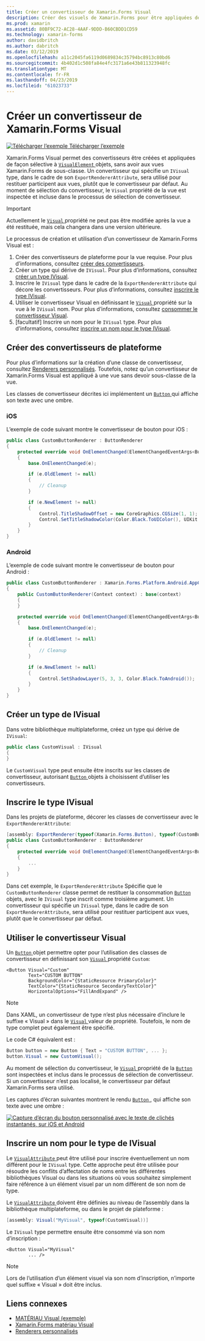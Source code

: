 ```yaml
---
title: Créer un convertisseur de Xamarin.Forms Visual
description: Créer des visuels de Xamarin.Forms pour être appliquées de façon sélective aux objets VisualElement, sans avoir aux vues Xamarin.Forms de sous-classe.
ms.prod: xamarin
ms.assetid: 80BF9C72-AC28-4AAF-9DDD-B60CBDD1CD59
ms.technology: xamarin-forms
author: davidbritch
ms.author: dabritch
ms.date: 03/12/2019
ms.openlocfilehash: a11c2045fa6119d0689834c35794bc8913c80bd6
ms.sourcegitcommit: 4b402d1c508fa84e4fc3171a6e43b811323948fc
ms.translationtype: MT
ms.contentlocale: fr-FR
ms.lasthandoff: 04/23/2019
ms.locfileid: "61023733"
---
```

# <a name="create-a-xamarinforms-visual-renderer"></a>Créer un convertisseur de Xamarin.Forms Visual

[![Télécharger l’exemple](~/media/shared/download.png) Télécharger l’exemple](https://developer.xamarin.com/samples/xamarin-forms/UserInterface/VisualDemos/)

Xamarin.Forms Visual permet des convertisseurs être créées et appliquées de façon sélective à [ `VisualElement` ](xref:Xamarin.Forms.VisualElement) objets, sans avoir aux vues Xamarin.Forms de sous-classe. Un convertisseur qui spécifie un `IVisual` type, dans le cadre de son `ExportRendererAttribute`, sera utilisé pour restituer participent aux vues, plutôt que le convertisseur par défaut. Au moment de sélection du convertisseur, le `Visual` propriété de la vue est inspectée et incluse dans le processus de sélection de convertisseur.

> [!IMPORTANT]
> Actuellement le [ `Visual` ](xref:Xamarin.Forms.VisualElement.Visual) propriété ne peut pas être modifiée après la vue a été restituée, mais cela changera dans une version ultérieure.

Le processus de création et utilisation d’un convertisseur de Xamarin.Forms Visual est :

1. Créer des convertisseurs de plateforme pour la vue requise. Pour plus d’informations, consultez [créer des convertisseurs](#create-platform-renderers).
1. Créer un type qui dérive de `IVisual`. Pour plus d’informations, consultez [créer un type IVisual](#create-an-ivisual-type).
1. Inscrire le `IVisual` type dans le cadre de la `ExportRendererAttribute` qui décore les convertisseurs. Pour plus d’informations, consultez [inscrire le type IVisual](#register-the-ivisual-type).
1. Utiliser le convertisseur Visual en définissant le [ `Visual` ](xref:Xamarin.Forms.VisualElement.Visual) propriété sur la vue à le `IVisual` nom. Pour plus d’informations, consultez [consommer le convertisseur Visual](#consume-the-visual-renderer).
1. [facultatif] Inscrire un nom pour le `IVisual` type. Pour plus d’informations, consultez [inscrire un nom pour le type IVisual](#register-a-name-for-the-ivisual-type).

## <a name="create-platform-renderers"></a>Créer des convertisseurs de plateforme

Pour plus d’informations sur la création d’une classe de convertisseur, consultez [Renderers personnalisés](~/xamarin-forms/app-fundamentals/custom-renderer/index.md). Toutefois, notez qu’un convertisseur de Xamarin.Forms Visual est appliqué à une vue sans devoir sous-classe de la vue.

Les classes de convertisseur décrites ici implémentent un [ `Button` ](xref:Xamarin.Forms.Button) qui affiche son texte avec une ombre.

### <a name="ios"></a>iOS

L’exemple de code suivant montre le convertisseur de bouton pour iOS :

```csharp
public class CustomButtonRenderer : ButtonRenderer
{
    protected override void OnElementChanged(ElementChangedEventArgs<Button> e)
    {
        base.OnElementChanged(e);

        if (e.OldElement != null)
        {
            // Cleanup
        }

        if (e.NewElement != null)
        {
            Control.TitleShadowOffset = new CoreGraphics.CGSize(1, 1);
            Control.SetTitleShadowColor(Color.Black.ToUIColor(), UIKit.UIControlState.Normal);
        }
    }
}
```

### <a name="android"></a>Android

L’exemple de code suivant montre le convertisseur de bouton pour Android :

```csharp
public class CustomButtonRenderer : Xamarin.Forms.Platform.Android.AppCompat.ButtonRenderer
{
    public CustomButtonRenderer(Context context) : base(context)
    {
    }

    protected override void OnElementChanged(ElementChangedEventArgs<Button> e)
    {
        base.OnElementChanged(e);

        if (e.OldElement != null)
        {
            // Cleanup
        }

        if (e.NewElement != null)
        {
            Control.SetShadowLayer(5, 3, 3, Color.Black.ToAndroid());
        }
    }
}
```

## <a name="create-an-ivisual-type"></a>Créer un type de IVisual

Dans votre bibliothèque multiplateforme, créez un type qui dérive de `IVisual`:

```csharp
public class CustomVisual : IVisual
{
}
```

Le `CustomVisual` type peut ensuite être inscrits sur les classes de convertisseur, autorisant [ `Button` ](xref:Xamarin.Forms.Button) objets à choisissent d’utiliser les convertisseurs.

## <a name="register-the-ivisual-type"></a>Inscrire le type IVisual

Dans les projets de plateforme, décorer les classes de convertisseur avec le `ExportRendererAttribute`:

```csharp
[assembly: ExportRenderer(typeof(Xamarin.Forms.Button), typeof(CustomButtonRenderer), new[] { typeof(CustomVisual) })]
public class CustomButtonRenderer : ButtonRenderer
{
    protected override void OnElementChanged(ElementChangedEventArgs<Button> e)
    {
        ...
    }
}
```

Dans cet exemple, le `ExportRendererAttribute` Spécifie que le `CustomButtonRenderer` classe permet de restituer la consommation [ `Button` ](xref:Xamarin.Forms.Button) objets, avec le `IVisual` type inscrit comme troisième argument. Un convertisseur qui spécifie un `IVisual` type, dans le cadre de son `ExportRendererAttribute`, sera utilisé pour restituer participent aux vues, plutôt que le convertisseur par défaut.

## <a name="consume-the-visual-renderer"></a>Utiliser le convertisseur Visual

Un [ `Button` ](xref:Xamarin.Forms.Button) objet permettre opter pour l’utilisation des classes de convertisseur en définissant son [ `Visual` ](xref:Xamarin.Forms.VisualElement.Visual) propriété `Custom`:

```xaml
<Button Visual="Custom"
        Text="CUSTOM BUTTON"
        BackgroundColor="{StaticResource PrimaryColor}"
        TextColor="{StaticResource SecondaryTextColor}"
        HorizontalOptions="FillAndExpand" />
```

> [!NOTE]
> Dans XAML, un convertisseur de type n’est plus nécessaire d’inclure le suffixe « Visual » dans le [ `Visual` ](xref:Xamarin.Forms.VisualElement.Visual) valeur de propriété. Toutefois, le nom de type complet peut également être spécifié.

Le code C# équivalent est :

```csharp
Button button = new Button { Text = "CUSTOM BUTTON", ... };
button.Visual = new CustomVisual();
```

Au moment de sélection du convertisseur, le [ `Visual` ](xref:Xamarin.Forms.VisualElement.Visual) propriété de la [ `Button` ](xref:Xamarin.Forms.Button) sont inspectées et inclus dans le processus de sélection de convertisseur. Si un convertisseur n’est pas localisé, le convertisseur par défaut Xamarin.Forms sera utilisé.

Les captures d’écran suivantes montrent le rendu [ `Button` ](xref:Xamarin.Forms.Button), qui affiche son texte avec une ombre :

[![Capture d’écran du bouton personnalisé avec le texte de clichés instantanés, sur iOS et Android](material-visual-images/custom-button.png "bouton avec le texte de l’ombre")](material-visual-images/custom-button-large.png#lightbox)

## <a name="register-a-name-for-the-ivisual-type"></a>Inscrire un nom pour le type de IVisual

Le [ `VisualAttribute` ](xref:Xamarin.Forms.VisualAttribute) peut être utilisé pour inscrire éventuellement un nom différent pour le `IVisual` type. Cette approche peut être utilisée pour résoudre les conflits d’affectation de noms entre les différentes bibliothèques Visual ou dans les situations où vous souhaitez simplement faire référence à un élément visuel par un nom différent de son nom de type.

Le [ `VisualAttribute` ](xref:Xamarin.Forms.VisualAttribute) doivent être définies au niveau de l’assembly dans la bibliothèque multiplateforme, ou dans le projet de plateforme :

```csharp
[assembly: Visual("MyVisual", typeof(CustomVisual))]
```

Le `IVisual` type permettre ensuite être consommé via son nom d’inscription :

```xaml
<Button Visual="MyVisual"
        ... />
```

> [!NOTE]
> Lors de l’utilisation d’un élément visuel via son nom d’inscription, n’importe quel suffixe « Visual » doit être inclus.

## <a name="related-links"></a>Liens connexes

- [MATÉRIAU Visual (exemple)](https://developer.xamarin.com/samples/xamarin-forms/UserInterface/VisualDemos/)
- [Xamarin.Forms matériau Visual](material-visual.md)
- [Renderers personnalisés](~/xamarin-forms/app-fundamentals/custom-renderer/index.md)

